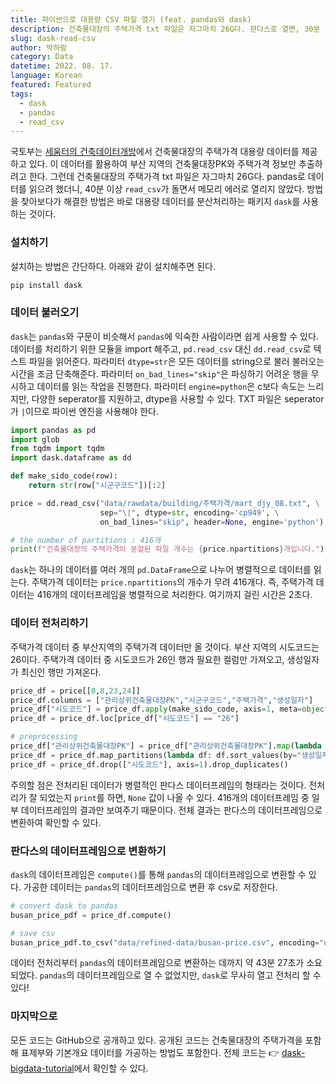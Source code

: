```yaml
---
title: 파이썬으로 대용량 CSV 파일 열기 (feat. pandas와 dask)
description: 건축물대장의 주택가격 txt 파일은 자그마치 26G다. 판다스로 열면, 30분 걸려도 메모리 에러로 안 열리는 파일을 dask로 1초 만에 열린다!
slug: dask-read-csv
author: 박하람
category: Data
datetime: 2022. 08. 17.
language: Korean
featured: Featured
tags:
  - dask
  - pandas
  - read_csv
---
```


국토부는 [세움터의 건축데이터개방](https://open.eais.go.kr/opnsvc/opnSvcInqireView.do?viewType=7)에서 건축물대장의 주택가격 대용량 데이터를 제공하고 있다. 이 데이터를 활용하여 부산 지역의 건축물대장PK와 주택가격 정보만 추출하려고 한다. 그런데 건축물대장의 주택가격 txt 파일은 자그마치 26G다. pandas로 데이터를 읽으려 했더니, 40분 이상 `read_csv`가 돌면서 메모리 에러로 열리지 않았다. 방법을 찾아보다가 해결한 방법은 바로 대용량 데이터를 분산처리하는 패키지 `dask`를 사용하는 것이다. 


### 설치하기

설치하는 방법은 간단하다. 아래와 같이 설치해주면 된다. 

```bash
pip install dask
```

### 데이터 불러오기 

`dask`는 `pandas`와 구문이 비슷해서 `pandas`에 익숙한 사람이라면 쉽게 사용할 수 있다. 데이터를 처리하기 위한 모듈을 import 해주고, `pd.read_csv` 대신 `dd.read_csv`로 텍스트 파일을 읽어준다. 파라미터 `dtype=str`은 모든 데이터를 string으로 불러 불러오는 시간을 조금 단축해준다. 파라미터 `on_bad_lines="skip"`은 파싱하기 어려운 행을 무시하고 데이터를 읽는 작업을 진행한다. 파라미터 `engine=python`은 c보다 속도는 느리지만, 다양한 seperator를 지원하고, dtype을 사용할 수 있다. TXT 파일은 seperator가  `|`이므로 파이썬 엔진을 사용해야 한다.

```py
import pandas as pd 
import glob
from tqdm import tqdm
import dask.dataframe as dd

def make_sido_code(row):
    return str(row["시군구코드"])[:2]

price = dd.read_csv("data/rawdata/building/주택가격/mart_djy_08.txt", \
                    sep="\|", dtype=str, encoding='cp949', \
                    on_bad_lines="skip", header=None, engine='python')

# the number of partitions : 416개
print(f"건축물대장의 주택가격이 분할된 파일 개수는 {price.npartitions}개입니다.")
```
`dask`는 하나의 데이터를 여러 개의 `pd.DataFrame`으로 나누어 병렬적으로 데이터를 읽는다. 주택가격 데이터는 `price.npartitions`의 개수가 무려 416개다. 즉, 주택가격 데이터는 416개의 데이터프레임을 병렬적으로 처리한다. 여기까지 걸린 시간은 2초다. 

### 데이터 전처리하기 

주택가격 데이터 중 부산지역의 주택가격 데이터만 올 것이다. 부산 지역의 시도코드는 26이다. 주택가격 데이터 중 시도코드가 26인 행과 필요한 컬럼만 가져오고, 생성일자가 최신인 행만 가져온다. 

```py
price_df = price[[0,8,23,24]]
price_df.columns = ["관리상위건축물대장PK","시군구코드","주택가격","생성일자"]
price_df["시도코드"] = price_df.apply(make_sido_code, axis=1, meta=object)
price_df = price_df.loc[price_df["시도코드"] == "26"]

# preprocessing
price_df["관리상위건축물대장PK"] = price_df["관리상위건축물대장PK"].map(lambda x: x.strip())
price_df = price_df.map_partitions(lambda df: df.sort_values(by="생성일자", ascending=False))
price_df = price_df.drop(["시도코드"], axis=1).drop_duplicates()
```
주의할 점은 전처리된 데이터가 병렬적인 판다스 데이터프레임의 형태라는 것이다. 전처리가 잘 되었는지 `print`를 하면, `None` 값이 나올 수 있다. 416개의 데이터프레임 중 일부 데이터프레임의 결과만 보여주기 때문이다. 전체 결과는 판다스의 데이터프레임으로 변환하여 확인할 수 있다.

### 판다스의 데이터프레임으로 변환하기 

`dask`의 데이터프레임은 `compute()`를 통해 `pandas`의 데이터프레임으로 변환할 수 있다. 가공한 데이터는 `pandas`의 데이터프레임으로 변환 후 csv로 저장한다.

```py
# convert dask to pandas
busan_price_pdf = price_df.compute()

# save csv
busan_price_pdf.to_csv("data/refined-data/busan-price.csv", encoding="utf-8", index=False)
```
데이터 전처리부터 `pandas`의 데이터프레임으로 변환하는 데까지 약 43분 27초가 소요되었다. `pandas`의 데이터프레임으로 열 수 없었지만, `dask`로 무사히 열고 전처리 할 수 있다!

### 마지막으로 

모든 코드는 GitHub으로 공개하고 있다. 공개된 코드는 건축물대장의 주택가격을 포함해 표제부와 기본개요 데이터를 가공하는 방법도 포함한다. 전체 코드는 👉 [dask-bigdata-tutorial](https://github.com/givemetarte/dask-bigdata-tutorial/blob/main/dask-big-data.ipynb)에서 확인할 수 있다.